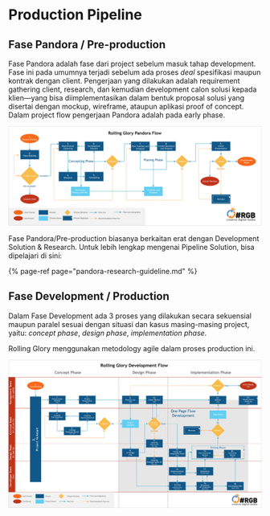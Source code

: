 # Production Pipeline

## Fase Pandora / Pre-production

Fase Pandora adalah fase dari project sebelum masuk tahap development. Fase ini pada umumnya terjadi sebelum ada proses _deal_ spesifikasi maupun kontrak dengan client. Pengerjaan yang dilakukan adalah requirement gathering client, research, dan kemudian development calon solusi kepada klien—yang bisa diimplementasikan dalam bentuk proposal solusi yang disertai dengan mockup, wireframe, ataupun aplikasi proof of concept. Dalam project flow pengerjaan Pandora adalah pada early phase.

![](../.gitbook/assets/rolling-glory-pandora-flow.jpg)

Fase Pandora/Pre-production biasanya berkaitan erat dengan Development Solution & Research. Untuk lebih lengkap mengenai Pipeline Solution, bisa dipelajari di sini:

{% page-ref page="pandora-research-guideline.md" %}

## Fase Development / Production

Dalam Fase Development ada 3 proses yang dilakukan secara sekuensial maupun paralel sesuai dengan situasi dan kasus masing-masing project, yaitu: _concept phase_, _design phase_, _implementation phase_.

Rolling Glory menggunakan metodology agile dalam proses production ini.

![](../.gitbook/assets/rolling-glory-development-flow.jpg)

